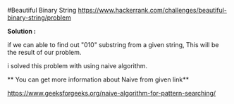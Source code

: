 #Beautiful Binary String
https://www.hackerrank.com/challenges/beautiful-binary-string/problem

**Solution :**

if we can able to find out "010" substring from a given string, This will be the result of our problem.<br>

i solved this problem with using naive algorithm.<br>

** You can get more information about Naive from given link**

https://www.geeksforgeeks.org/naive-algorithm-for-pattern-searching/